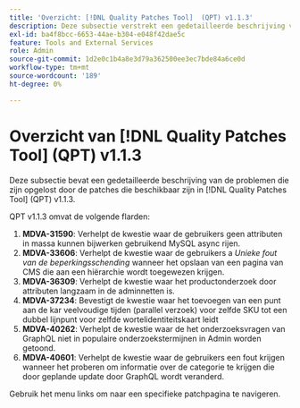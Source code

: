 ```yaml
---
title: 'Overzicht: [!DNL Quality Patches Tool]  (QPT) v1.1.3'
description: Deze subsectie verstrekt een gedetailleerde beschrijving van de kwesties die door de beschikbare flarden in  [!DNL Quality Patches Tool]  (QPT) v1.1.3 worden opgelost.
exl-id: ba4f8bcc-6653-44ae-b304-e048f42dae5c
feature: Tools and External Services
role: Admin
source-git-commit: 1d2e0c1b4a8e3d79a362500ee3ec7bde84a6ce0d
workflow-type: tm+mt
source-wordcount: '189'
ht-degree: 0%

---
```


# Overzicht van [!DNL Quality Patches Tool] (QPT) v1.1.3

Deze subsectie bevat een gedetailleerde beschrijving van de problemen die zijn opgelost door de patches die beschikbaar zijn in [!DNL Quality Patches Tool] (QPT) v1.1.3.

QPT v1.1.3 omvat de volgende flarden:

1. **MDVA-31590**: Verhelpt de kwestie waar de gebruikers geen attributen in massa kunnen bijwerken gebruikend MySQL async rijen.
1. **MDVA-33606**: Verhelpt de kwestie waar de gebruikers a *Unieke fout van de beperkingsschending* wanneer het opslaan van een pagina van CMS die aan een hiërarchie wordt toegewezen krijgen.
1. **MDVA-36309**: Verhelpt de kwestie waar het productonderzoek door attributen langzaam in de adminnetten is.
1. **MDVA-37234**: Bevestigt de kwestie waar het toevoegen van een punt aan de kar veelvoudige tijden (parallel verzoek) voor zelfde SKU tot een dubbel lijnpunt voor zelfde wortelidentiteitskaart leidt
1. **MDVA-40262**: Verhelpt de kwestie waar de het onderzoeksvragen van GraphQL niet in populaire onderzoekstermijnen in Admin worden getoond.
1. **MDVA-40601**: Verhelpt de kwestie waar de gebruikers een fout krijgen wanneer het proberen om informatie over de categorie te krijgen die door geplande update door GraphQL wordt veranderd.

Gebruik het menu links om naar een specifieke patchpagina te navigeren.

